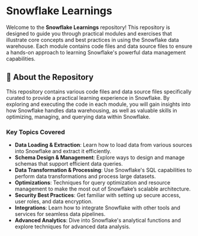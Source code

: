 # Snowflake Learnings

Welcome to the **Snowflake Learnings** repository! This repository is designed to guide you through practical modules and exercises that illustrate core concepts and best practices in using the Snowflake data warehouse. Each module contains code files and data source files to ensure a hands-on approach to learning Snowflake's powerful data management capabilities.

## 📖 About the Repository

This repository contains various code files and data source files specifically curated to provide a practical learning experience in Snowflake. By exploring and executing the code in each module, you will gain insights into how Snowflake handles data warehousing, as well as valuable skills in optimizing, managing, and querying data within Snowflake.

### Key Topics Covered

- **Data Loading & Extraction**: Learn how to load data from various sources into Snowflake and extract it efficiently.
- **Schema Design & Management**: Explore ways to design and manage schemas that support efficient data queries.
- **Data Transformation & Processing**: Use Snowflake's SQL capabilities to perform data transformations and process large datasets.
- **Optimizations**: Techniques for query optimization and resource management to make the most out of Snowflake’s scalable architecture.
- **Security Best Practices**: Get familiar with setting up secure access, user roles, and data encryption.
- **Integrations**: Learn how to integrate Snowflake with other tools and services for seamless data pipelines.
- **Advanced Analytics**: Dive into Snowflake's analytical functions and explore techniques for advanced data analysis.
